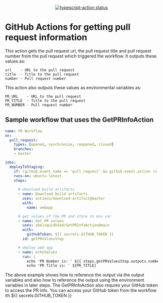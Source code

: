 <p align="center">
  <a href="https://github.com/actions/typescript-action/actions"><img alt="typescript-action status" src="https://github.com/actions/typescript-action/workflows/build-test/badge.svg"></a>
</p>

# GitHub Actions for getting pull request information

This action gets the pull request url, the pull request title and pull request number from the pull request which triggered the workflow. It outputs these values as:

```
url    - URL to the pull request
title  - Title to the pull request
number - Pull request number

```

This action also outputs these values as environmental variables as:

```
PR_URL    - URL to the pull request
PR_TITLE  - Title to the pull request
PR_NUMBER - Pull request number
```


## Sample workflow that uses the GetPRInfoAction
```yaml
name: PR Workflow
on:
  pull_request:
    types: [opened, synchronize, reopened, closed]
    branches:
    - master

jobs:
  deployToStaging:
    if: (github.event_name == 'pull_request' && github.event.action != 'closed') 
    runs-on: ubuntu-latest
    steps:
      
      # download build artifacts
      - name: Download build artifacts
        uses: actions/download-artifact@master
        with:
          name: webapp

      # get values of the PR and store in env var
      - name: Get PR values
        uses: abelsquidhead/GetPRInfoAction@main
        with:
          githubToken: ${{ secrets.GITHUB_TOKEN }}
        id: getPRValuesStep

      # deploy web app
      - name: echoValues
        run: |
          echo 'PR Number is: ' ${{ steps.getPRValuesStep.outputs.number}}
          echo 'PR Title is: ' ${PR_TITLE}
```
The above example shows how to reference the output via the output variables and also how to reference the output using the environment variables in later steps. The GetPRInfoAction also requres your GitHub token to access the PR info. You can access your GitHub token from the workflow ith ${{ secrets.GITHUB_TOKEN }}
